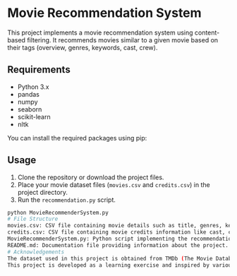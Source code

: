 # Movie Recommendation System

This project implements a movie recommendation system using content-based filtering. It recommends movies similar to a given movie based on their tags (overview, genres, keywords, cast, crew).

## Requirements

- Python 3.x
- pandas
- numpy
- seaborn
- scikit-learn
- nltk

You can install the required packages using pip:


## Usage

1. Clone the repository or download the project files.
2. Place your movie dataset files (`movies.csv` and `credits.csv`) in the project directory.
3. Run the `recommendation.py` script.

```bash
python MovieRecommenderSystem.py
# File Structure
movies.csv: CSV file containing movie details such as title, genres, keywords, etc.
credits.csv: CSV file containing movie credits information like cast, crew, etc.
MovieRecommenderSystem.py: Python script implementing the recommendation system.
README.md: Documentation file providing information about the project.
# Acknowledgements
The dataset used in this project is obtained from TMDb (The Movie Database).
This project is developed as a learning exercise and inspired by various online tutorials and resources.

